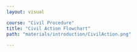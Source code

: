 ```yaml
---
layout: visual

course: "Civil Procedure"
title: "Civil Action Flowchart"
path: "materials/introduction/CivilAction.png"
  
---
```


